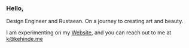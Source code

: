 ### Hello, 

Design Engineer and Rustaean. On a journey to creating art and beauty.

I am experimenting on my [Website](https://kehinde.xyz), and you can reach out to me at k@kehinde.me
